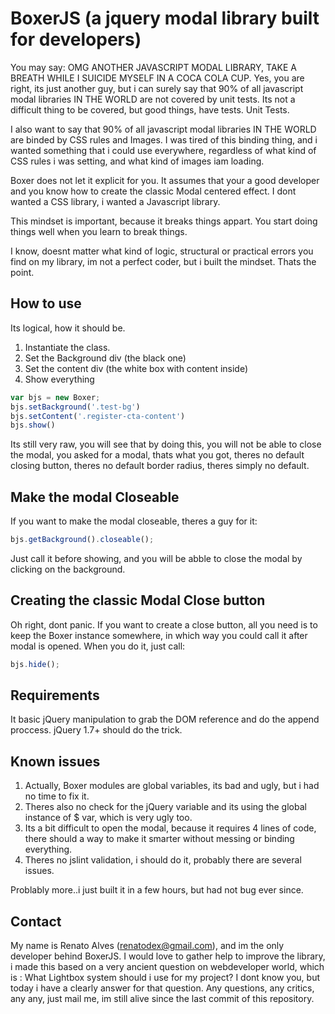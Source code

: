 # BoxerJS (a jquery modal library built for developers)

You may say: OMG ANOTHER JAVASCRIPT MODAL LIBRARY, TAKE A BREATH WHILE I SUICIDE MYSELF IN A COCA COLA CUP.
Yes, you are right, its just another guy, but i can surely say that 90% of all javascript modal libraries IN THE WORLD are not covered by unit tests.
Its not a difficult thing to be covered, but good things, have tests. Unit Tests.

I also want to say that 90% of all javascript modal libraries IN THE WORLD are binded by CSS rules and Images.
I was tired of this binding thing, and i wanted something that i could use everywhere, regardless of what kind of CSS rules i was setting, and what kind of images iam loading.

Boxer does not let it explicit for you. It assumes that your a good developer and you know how to create the classic Modal centered effect.
I dont wanted a CSS library, i wanted a Javascript library.

This mindset is important, because it breaks things appart. You start doing things well when you learn to break things.

I know, doesnt matter what kind of logic, structural or practical errors you find on my library, im not a perfect coder, but i built the mindset. Thats the point.

## How to use

Its logical, how it should be.

1) Instantiate the class.
2) Set the Background div (the black one)
3) Set the content div (the white box with content inside)
4) Show everything

```javascript
var bjs = new Boxer;
bjs.setBackground('.test-bg')
bjs.setContent('.register-cta-content')		
bjs.show()
```

Its still very raw, you will see that by doing this, you will not be able to close the modal, you asked for a modal, thats what you got, theres no default closing button, theres no default border radius, theres simply no default.

## Make the modal Closeable

If you want to make the modal closeable, theres a guy for it:

```javascript
bjs.getBackground().closeable();
```

Just call it before showing, and you will be abble to close the modal by clicking on the background.

## Creating the classic Modal Close button

Oh right, dont panic. If you want to create a close button, all you need is to keep the Boxer instance somewhere, in which way you could call it after modal is opened.
When you do it, just call:

```javascript
bjs.hide();
```

## Requirements

It basic jQuery manipulation to grab the DOM reference and do the append proccess.
jQuery 1.7+ should do the trick. 

## Known issues

1. Actually, Boxer modules are global variables, its bad and ugly, but i had no time to fix it.
2. Theres also no check for the jQuery variable and its using the global instance of $ var, which is very ugly too.
3. Its a bit difficult to open the modal, because it requires 4 lines of code, there should a way to make it smarter without messing or binding everything.
4. Theres no jslint validation, i should do it, probably there are several issues.

Problably more..i just built it in a few hours, but had not bug ever since.

## Contact

My name is Renato Alves (renatodex@gmail.com), and im the only developer behind BoxerJS.
I would love to gather help to improve the library, i made this based on a very ancient question on webdeveloper world, which is : What Lightbox system should i use for my project?
I dont know you, but today i have a clearly answer for that question.
Any questions, any critics, any any, just mail me, im still alive since the last commit of this repository.
